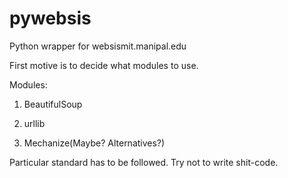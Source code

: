 # pywebsis
Python wrapper for websismit.manipal.edu

First motive is to decide what modules to use.

Modules:
1. BeautifulSoup

2. urllib

3. Mechanize(Maybe? Alternatives?)


Particular standard has to be followed. Try not to write shit-code.
